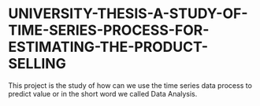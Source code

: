 # UNIVERSITY-THESIS-A-STUDY-OF-TIME-SERIES-PROCESS-FOR-ESTIMATING-THE-PRODUCT-SELLING
This project is the study of how can we use the time series data process to predict  value or in the short word we called Data Analysis.
